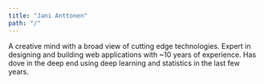 ```yaml
---
title: "Jani Anttonen"
path: "/"
---
```


A creative mind with a broad view of cutting edge technologies. Expert in designing and building web applications with ~10 years of experience. Has dove in the deep end using deep learning and statistics in the last few years.
